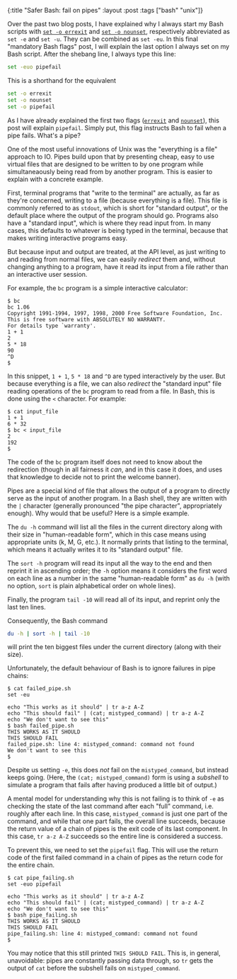 {:title "Safer Bash: fail on pipes"
 :layout :post
 :tags ["bash" "unix"]}

Over the past two blog posts, I have explained why I always start my Bash
scripts with [`set -o errexit`] and [`set -o nounset`], respectively
abbreviated as `set -e` and `set -u`. They can be combined as `set -eu`. In
this final "mandatory Bash flags" post, I will explain the last option I always
set on my Bash script. After the shebang line, I always type this line:


```bash
set -euo pipefail
```

This is a shorthand for the equivalent

```bash
set -o errexit
set -o nounset
set -o pipefail
```

As I have already explained the first two flags ([`errexit`] and [`nounset`]),
this post will explain `pipefail`. Simply put, this flag instructs Bash to fail
when a pipe fails. What's a pipe?

One of the most useful innovations of Unix was the "everything is a file"
approach to IO. Pipes build upon that by presenting cheap, easy to use virtual
files that are designed to be written to by one program while simultaneaously
being read from by another program. This is easier to explain with a concrete
example.

First, terminal programs that "write to the terminal" are actually, as far as
they're concerned, writing to a file (because everything is a file). This file
is commonly referred to as `stdout`, which is short for "standard output", or
the default place where the output of the program should go. Programs also have
a "standard input", which is where they read input from. In many cases, this
defaults to whatever is being typed in the terminal, because that makes writing
interactive programs easy.

But because input and output are treated, at the API level, as just writing to
and reading from normal files, we can easily _redirect_ them and, without
changing anything to a program, have it read its input from a file rather than
an interactive user session.

For example, the `bc` program is a simple interactive calculator:

```plaintext
$ bc
bc 1.06
Copyright 1991-1994, 1997, 1998, 2000 Free Software Foundation, Inc.
This is free software with ABSOLUTELY NO WARRANTY.
For details type `warranty'.
1 + 1
2
5 * 18
90
^D
$
```

In this snippet, `1 + 1`, `5 * 18` and `^D` are typed interactively by the
user. But because everything is a file, we can also _redirect_ the "standard
input" file reading operations of the `bc` program to read from a file. In
Bash, this is done using the `<` character. For example:

```plaintext
$ cat input_file
1 + 1
6 * 32
$ bc < input_file
2
192
$
```

The code of the `bc` program itself does not need to know about the
redirection (though in all fairness it _can_, and in this case it does, and
uses that knowledge to decide not to print the welcome banner).

Pipes are a special kind of file that allows the output of a program to
directly serve as the input of another program. In a Bash shell, they are
written with the `|` character (generally pronounced "the pipe character",
appropriately enough). Why would that be useful? Here is a simple example.

The `du -h` command will list all the files in the current directory along
with their size in "human-readable form", which in this case means using
appropriate units (k, M, G, etc.). It normally prints that listing to the terminal, which means it actually writes it to its "standard output" file.

The `sort -h` program will read its input all the way to the end and then
reprint it in ascending order; the `-h` option means it considers the first
word on each line as a number in the same "human-readable form" as `du -h`
(with no option, `sort` is plain alphabetical order on whole lines).

Finally, the program `tail -10` will read all of its input, and reprint only
the last ten lines.

Consequently, the Bash command

```bash
du -h | sort -h | tail -10
```

will print the ten biggest files under the current directory (along with
their size).

Unfortunately, the default behaviour of Bash is to ignore failures in pipe
chains:

```plaintext
$ cat failed_pipe.sh
set -eu

echo "This works as it should" | tr a-z A-Z
echo "This should fail" | (cat; mistyped_command) | tr a-z A-Z
echo "We don't want to see this"
$ bash failed_pipe.sh
THIS WORKS AS IT SHOULD
THIS SHOULD FAIL
failed_pipe.sh: line 4: mistyped_command: command not found
We don't want to see this
$
```

Despite us setting `-e`, this does _not_ fail on the `mistyped_command`, but
instead keeps going. (Here, the `(cat; mistyped_command)` form is using a
_subshell_ to simulate a program that fails after having produced a little
bit of output.)

A mental model for understanding why this is not failing is to think of `-e`
as checking the state of the last command after each "full" command, i.e.
roughly after each line. In this case, `mistyped_command` is just one part of
the command, and while that one part fails, the overall line succeeds,
because the return value of a chain of pipes is the exit code of its last
component. In this case, `tr a-z A-Z` succeeds so the entire line is
considered a success.

To prevent this, we need to set the `pipefail` flag. This will use the return
code of the first failed command in a chain of pipes as the return code for
the entire chain.

```plaintext
$ cat pipe_failing.sh
set -euo pipefail

echo "This works as it should" | tr a-z A-Z
echo "This should fail" | (cat; mistyped_command) | tr a-z A-Z
echo "We don't want to see this"
$ bash pipe_failing.sh
THIS WORKS AS IT SHOULD
THIS SHOULD FAIL
pipe_failing.sh: line 4: mistyped_command: command not found
$
```

You may notice that this still printed `THIS SHOULD FAIL`. This is, in
general, unavoidable: pipes are constantly passing data through, so `tr` gets
the output of `cat` before the subshell fails on `mistyped_command`.


[`set -o errexit`]: /posts/2021-01-17-bash-set-dash-e
[`errexit`]: /posts/2021-01-17-bash-set-dash-e
[`set -o nounset`]: /posts/2021-01-24-bash-set-dash-u
[`nounset`]: /posts/2021-01-24-bash-set-dash-u
